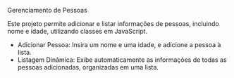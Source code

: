 Gerenciamento de Pessoas

Este projeto permite adicionar e listar informações de pessoas, incluindo nome e idade, utilizando classes em JavaScript.
- Adicionar Pessoa: Insira um nome e uma idade, e adicione a pessoa à lista.
- Listagem Dinâmica: Exibe automaticamente as informações de todas as pessoas adicionadas, organizadas em uma lista.
